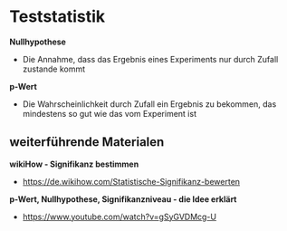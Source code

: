 # Teststatistik

**Nullhypothese**
- Die Annahme, dass das Ergebnis eines Experiments nur durch Zufall zustande kommt

**p-Wert**
- Die Wahrscheinlichkeit durch Zufall ein Ergebnis zu bekommen, das mindestens so gut wie das vom Experiment ist

## weiterführende Materialen

**wikiHow - Signifikanz bestimmen**
- https://de.wikihow.com/Statistische-Signifikanz-bewerten

**p-Wert, Nullhypothese, Signifikanzniveau - die Idee erklärt**
- https://www.youtube.com/watch?v=gSyGVDMcg-U


